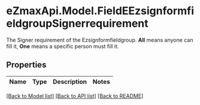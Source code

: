 # eZmaxApi.Model.FieldEEzsignformfieldgroupSignerrequirement
The Signer requirement of the Ezsignformfieldgroup. **All** means anyone can fill it, **One** means a specific person must fill it.

## Properties

Name | Type | Description | Notes
------------ | ------------- | ------------- | -------------

[[Back to Model list]](../README.md#documentation-for-models) [[Back to API list]](../README.md#documentation-for-api-endpoints) [[Back to README]](../README.md)

